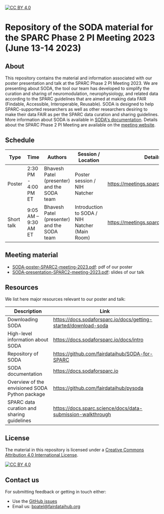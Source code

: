 [![CC BY 4.0][cc-by-shield]][cc-by]

[cc-by]: http://creativecommons.org/licenses/by/4.0/
[cc-by-shield]: https://img.shields.io/badge/License-CC%20BY%204.0-lightgrey.svg
[cc-by-image]: https://i.creativecommons.org/l/by/4.0/88x31.png

# Repository of the SODA material for the SPARC Phase 2 PI Meeting 2023 (June 13-14 2023)

## About

This repository contains the material and information associated with our poster presentation and talk at the SPARC Phase 2 PI Meeting 2023. We are presenting about SODA, the tool our team has developed to simplify the curation and sharing of neuromodulation, neurophysiology, and related data according to the SPARC guidelines that are aimed at making data FAIR (Findable, Accessible, Interoperable, Reusable). SODA is designed to help SPARC-supported researchers as well as other researchers desiring to make their data FAIR as per the SPARC data curation and sharing guidelines. More information about SODA is available in [SODA's documentation](https://docs.sodaforsparc.io/docs/intro). Details about the SPARC Phase 2 PI Meeting are available on the [meeting website](https://meetings.sparc.science/). 

## Schedule

| Type            | Time             | Authors                          | Session / Location                                              | Details |
| --------------- | -----------------|--------------------------------- |------------------------------------------------------ |------------------- |
| Poster          | 2:30 PM - 4:00 PM ET  |Bhavesh Patel (presenter) and the SODA team | Poster session / NIH Natcher | https://meetings.sparc.science/agenda |
| Short talk      | 9:05 AM – 9:30 AM ET |Bhavesh Patel (presenter) and the SODA team | Introduction to SODA / NIH Natcher (Main Room) | https://meetings.sparc.science/agenda |


## Meeting material

- [SODA-poster-SPARC2-meeting-2023.pdf](SODA-poster-SPARC2-meeting-2023.pdf): pdf of our poster
- [SODA-presentation-SPARC2-meeting-2023.pdf](SODA-presentation-SPARC2-meeting-2023.pdf): slides of our talk

## Resources

We list here major resources relevant to our poster and talk:

| Description                                         | Link                                                              |
| --------------------------------------------------  | ----------------------------------------------------------------- |
| Downloading SODA                             | https://docs.sodaforsparc.io/docs/getting-started/download-soda |
| High-level information about SODA                             | https://docs.sodaforsparc.io/docs/intro  |
| Repository of SODA             | https://github.com/fairdataihub/SODA-for-SPARC|
| SODA documentation  | https://docs.sodaforsparc.io |
| Overview of the envisioned SODA Python package  | https://github.com/fairdataihub/pysoda |
| SPARC data curation and sharing guidelines  | https://docs.sparc.science/docs/data-submission-walkthrough |

## License
The material in this repository is licensed under a
[Creative Commons Attribution 4.0 International License][cc-by].

[![CC BY 4.0][cc-by-image]][cc-by]

## Contact us
For submitting feedback or getting in touch either:
- Use the [GitHub issues](https://github.com/fairdataihub/SODA-SPARC-Phase2-PI-Meeting/issues) 
- Email us: bpatel@fairdataihub.org



